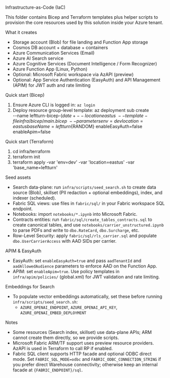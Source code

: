 Infrastructure-as-Code (IaC)

This folder contains Bicep and Terraform templates plus helper scripts to provision the core resources used by this solution inside your Azure tenant.

What it creates
- Storage account (Blob) for file landing and Function App storage
- Cosmos DB account + database + containers
- Azure Communication Services (Email)
- Azure AI Search service
- Azure Cognitive Services (Document Intelligence / Form Recognizer)
- Azure Function App (Linux, Python)
- Optional: Microsoft Fabric workspace via AzAPI (preview)
- Optional: App Service Authentication (EasyAuth) and API Management (APIM) for JWT auth and rate limiting

Quick start (Bicep)
1) Ensure Azure CLI is logged in: `az login`
2) Deploy resource group-level template:
   az deployment sub create \
     --name leftturn-bicep-$(date +%s) \
     --location eastus \
     --template-file infra/bicep/main.bicep \
     --parameters env=dev location=eastus baseName=leftturn${RANDOM} enableEasyAuth=false enableApim=false

Quick start (Terraform)
1) cd infra/terraform
2) terraform init
3) terraform apply -var 'env=dev' -var 'location=eastus' -var 'base_name=leftturn'

Seed assets
- Search data-plane: run `infra/scripts/seed_search.sh` to create data source (Blob), skillset (PII redaction + optional embeddings), index, and indexer (scheduled).
- Fabric SQL views: use files in `fabric/sql/` in your Fabric workspace SQL endpoint.
- Notebooks: import `notebooks/*.ipynb` into Microsoft Fabric.
- Contracts entities: run `fabric/sql/create_tables_contracts.sql` to create canonical tables, and use `notebooks/carrier_unstructured.ipynb` to parse PDFs and write to `dbo.RateCard`, `dbo.Surcharge`, etc.
- Row-Level Security: apply `fabric/sql/rls_carrier.sql` and populate `dbo.UserCarrierAccess` with AAD SIDs per carrier.

APIM & EasyAuth
- EasyAuth: set `enableEasyAuth=true` and pass `aadTenantId` and `aadAllowedAudience` parameters to enforce AAD on the Function App.
- APIM: set `enableApim=true`. Use policy templates in `infra/apim/policies/` (global.xml) for JWT validation and rate limiting.

Embeddings for Search
- To populate vector embeddings automatically, set these before running `infra/scripts/seed_search.sh`:
  - `AZURE_OPENAI_ENDPOINT`, `AZURE_OPENAI_API_KEY`, `AZURE_OPENAI_EMBED_DEPLOYMENT`

Notes
- Some resources (Search index, skillset) use data-plane APIs; ARM cannot create them directly, so we provide scripts.
- Microsoft Fabric ARM/TF support uses preview resource providers. AzAPI is used in Terraform to call RP if enabled.
 - Fabric SQL client supports HTTP facade and optional ODBC direct mode. Set `FABRIC_SQL_MODE=odbc` and `FABRIC_ODBC_CONNECTION_STRING` if you prefer direct Warehouse connectivity; otherwise keep an internal facade at `{FABRIC_ENDPOINT}/sql`.
